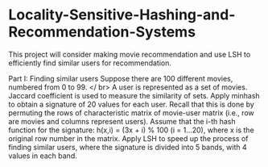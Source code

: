# Locality-Sensitive-Hashing-and-Recommendation-Systems
This project will consider making movie recommendation and use LSH to efficiently find similar users for recommendation.

Part I: Finding similar users
Suppose there are 100 different movies, numbered from 0 to 99. </ br>
A user is represented as a set of movies. Jaccard coefficient is used to measure the similarity of sets.
Apply minhash to obtain a signature of 20 values for each user. Recall that this is done by permuting the rows of characteristic matrix of movie-user matrix (i.e., row are movies and columns represent users).
Assume that the i-th hash function for the signature: h(x,i) = (3x + i) % 100 (i = 1...20), where x is the original row number in the matrix.
Apply LSH to speed up the process of finding similar users, where the signature is divided into 5 bands, with 4 values in each band.
